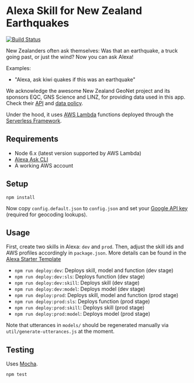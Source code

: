 # Alexa Skill for New Zealand Earthquakes

[![Build Status](https://travis-ci.org/chillu/alexa-skill-kiwi-quakes.svg?branch=master)](https://travis-ci.org/chillu/alexa-skill-kiwi-quakes)

New Zealanders often ask themselves: Was that an earthquake,
a truck going past, or just the wind? Now you can ask Alexa!

Examples:

* "Alexa, ask kiwi quakes if this was an earthquake"

We acknowledge the awesome New Zealand GeoNet project and its sponsors EQC,
GNS Science and LINZ, for providing data used in this app.
Check their [API](https://api.geonet.org.nz) and
[data policy](http://www.geonet.org.nz/policy).

Under the hood, it uses [AWS Lambda](https://aws.amazon.com/lambda/) functions
deployed through the [Serverless Framework](http://serverless.com).

## Requirements

* Node 6.x (latest version supported by AWS Lambda)
* [Alexa Ask CLI](https://developer.amazon.com/docs/smapi/ask-cli-command-reference.html)
* A working AWS account

## Setup

```
npm install
```

Now copy `config.default.json` to `config.json` and set your
[Google API key](https://developers.google.com/maps/documentation/geocoding/get-api-key)
(required for geocoding lookups).

## Usage

First, create two skills in Alexa: `dev` and `prod`.
Then, adjust the skill ids and AWS profiles accordingly in `package.json`.
More details can be found in the [Alexa Starter Template](https://github.com/rmtuckerphx/alexa-skill-serverless-starter-template)

* `npm run deploy:dev`: Deploys skill, model and function (dev stage)
* `npm run deploy:dev:sls`: Deploys function (dev stage)
* `npm run deploy:dev:skill`: Deploys skill (dev stage)
* `npm run deploy:dev:model`: Deploys model (dev stage)
* `npm run deploy:prod`: Deploys skill, model and function (prod stage)
* `npm run deploy:prod:sls`: Deploys function (prod stage)
* `npm run deploy:prod:skill`: Deploys skill (prod stage)
* `npm run deploy:prod:model`: Deploys model (prod stage)

Note that utterances in `models/` should be regenerated
manually via `util/generate-utterances.js` at the moment.

## Testing

Uses [Mocha](http://http://mochajs.org/).

```
npm test
```
